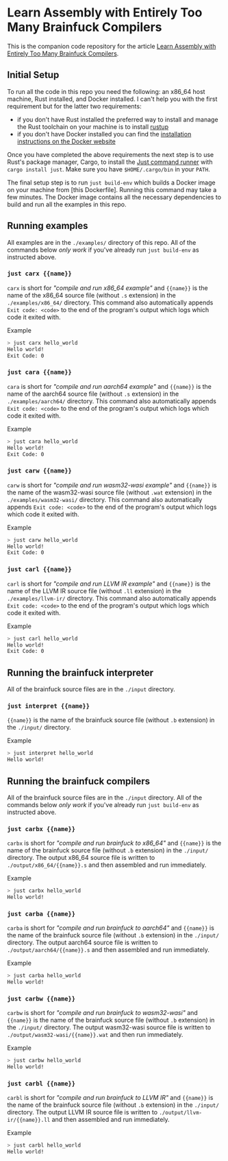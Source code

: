 # Learn Assembly with Entirely Too Many Brainfuck Compilers

This is the companion code repository for the article [Learn Assembly with Entirely Too Many Brainfuck Compilers]().

## Initial Setup

To run all the code in this repo you need the following: an x86_64 host machine, Rust installed, and Docker installed. I can't help you with the first requirement but for the latter two requirements:
- if you don't have Rust installed the preferred way to install and manage the Rust toolchain on your machine is to install [rustup](https://rustup.rs/)
- if you don't have Docker installed you can find the [installation instructions on the Docker website](https://docs.docker.com/get-docker/)

Once you have completed the above requirements the next step is to use Rust's package manager, Cargo, to install the [Just command runner](https://github.com/casey/just) with `cargo install just`. Make sure you have `$HOME/.cargo/bin` in your `PATH`.

The final setup step is to run `just build-env` which builds a Docker image on your machine from [this Dockerfile]. Running this command may take a few minutes. The Docker image contains all the necessary dependencies to build and run all the examples in this repo.

## Running examples

All examples are in the `./examples/` directory of this repo. All of the commands below _only work_ if you've already run `just build-env` as instructed above.

### `just carx {{name}}`

`carx` is short for *"compile and run x86_64 example"* and `{{name}}` is the name of the x86_64 source file (without `.s` extension) in the `./examples/x86_64/` directory. This command also automatically appends `Exit code: <code>` to the end of the program's output which logs which code it exited with.

Example

```sh
> just carx hello_world
Hello world!
Exit Code: 0
```

### `just cara {{name}}`

`cara` is short for *"compile and run aarch64 example"* and `{{name}}` is the name of the aarch64 source file (without `.s` extension) in the `./examples/aarch64/` directory. This command also automatically appends `Exit code: <code>` to the end of the program's output which logs which code it exited with.

Example

```sh
> just cara hello_world
Hello world!
Exit Code: 0
```

### `just carw {{name}}`

`carw` is short for *"compile and run wasm32-wasi example"* and `{{name}}` is the name of the wasm32-wasi source file (without `.wat` extension) in the `./examples/wasm32-wasi/` directory. This command also automatically appends `Exit code: <code>` to the end of the program's output which logs which code it exited with.

Example

```sh
> just carw hello_world
Hello world!
Exit Code: 0
```

### `just carl {{name}}`

`carl` is short for *"compile and run LLVM IR example"* and `{{name}}` is the name of the LLVM IR source file (without `.ll` extension) in the `./examples/llvm-ir/` directory. This command also automatically appends `Exit code: <code>` to the end of the program's output which logs which code it exited with.

Example

```sh
> just carl hello_world
Hello world!
Exit Code: 0
```

## Running the brainfuck interpreter

All of the brainfuck source files are in the `./input` directory.

### `just interpret {{name}}`

`{{name}}` is the name of the brainfuck source file (without `.b` extension) in the `./input/` directory.

Example

```sh
> just interpret hello_world
Hello world!
```

## Running the brainfuck compilers

All of the brainfuck source files are in the `./input` directory. All of the commands below _only work_ if you've already run `just build-env` as instructed above.

### `just carbx {{name}}`

`carbx` is short for *"compile and run brainfuck to x86_64"* and `{{name}}` is the name of the brainfuck source file (without `.b` extension) in the `./input/` directory. The output x86_64 source file is written to `./output/x86_64/{{name}}.s` and then assembled and run immediately.

Example

```sh
> just carbx hello_world
Hello world!
```

### `just carba {{name}}`

`carba` is short for *"compile and run brainfuck to aarch64"* and `{{name}}` is the name of the brainfuck source file (without `.b` extension) in the `./input/` directory. The output aarch64 source file is written to `./output/aarch64/{{name}}.s` and then assembled and run immediately.

Example

```sh
> just carba hello_world
Hello world!
```

### `just carbw {{name}}`

`carbw` is short for *"compile and run brainfuck to wasm32-wasi"* and `{{name}}` is the name of the brainfuck source file (without `.b` extension) in the `./input/` directory. The output wasm32-wasi source file is written to `./output/wasm32-wasi/{{name}}.wat` and then run immediately.

Example

```sh
> just carbw hello_world
Hello world!
```

### `just carbl {{name}}`

`carbl` is short for *"compile and run brainfuck to LLVM IR"* and `{{name}}` is the name of the brainfuck source file (without `.b` extension) in the `./input/` directory. The output LLVM IR source file is written to `./output/llvm-ir/{{name}}.ll` and then assembled and run immediately.

Example

```sh
> just carbl hello_world
Hello world!
```